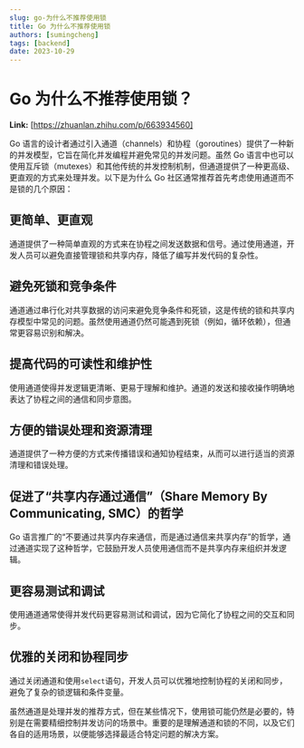 ```yaml
---
slug: go-为什么不推荐使用锁
title: Go 为什么不推荐使用锁
authors: [sumingcheng]
tags: [backend]
date: 2023-10-29
---
```


# Go 为什么不推荐使用锁？



 **Link:** [https://zhuanlan.zhihu.com/p/663934560]



Go 语言的设计者通过引入通道（channels）和协程（goroutines）提供了一种新的并发模型，它旨在简化并发编程并避免常见的并发问题。虽然 Go 语言中也可以使用互斥锁（mutexes）和其他传统的并发控制机制，但通道提供了一种更高级、更直观的方式来处理并发。以下是为什么 Go 社区通常推荐首先考虑使用通道而不是锁的几个原因：

## 更简单、更直观  

通道提供了一种简单直观的方式来在协程之间发送数据和信号。通过使用通道，开发人员可以避免直接管理锁和共享内存，降低了编写并发代码的复杂性。

## 避免死锁和竞争条件  

通道通过串行化对共享数据的访问来避免竞争条件和死锁，这是传统的锁和共享内存模型中常见的问题。虽然使用通道仍然可能遇到死锁（例如，循环依赖），但通常更容易识别和解决。

## 提高代码的可读性和维护性  

使用通道使得并发逻辑更清晰、更易于理解和维护。通道的发送和接收操作明确地表达了协程之间的通信和同步意图。

## 方便的错误处理和资源清理  

通道提供了一种方便的方式来传播错误和通知协程结束，从而可以进行适当的资源清理和错误处理。

## 促进了“共享内存通过通信”（Share Memory By Communicating, SMC）的哲学  

Go 语言推广的“不要通过共享内存来通信，而是通过通信来共享内存”的哲学，通过通道实现了这种哲学，它鼓励开发人员使用通信而不是共享内存来组织并发逻辑。

## 更容易测试和调试  

使用通道通常使得并发代码更容易测试和调试，因为它简化了协程之间的交互和同步。

## 优雅的关闭和协程同步  

通过关闭通道和使用`select`语句，开发人员可以优雅地控制协程的关闭和同步，避免了复杂的锁逻辑和条件变量。

虽然通道是处理并发的推荐方式，但在某些情况下，使用锁可能仍然是必要的，特别是在需要精细控制并发访问的场景中。重要的是理解通道和锁的不同，以及它们各自的适用场景，以便能够选择最适合特定问题的解决方案。
